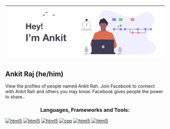 

| ![A cover image](cover_dark.png) |
| ------ |

## Ankit Raj (he/him)



View the profiles of people named Ankit Rah. Join Facebook to connect with Ankit Rah and others you may know. Facebook gives people the power to share..



<h3 align="center">Languages, Frameworks and Tools:</h3>

<p align="center" >
  
<a href="https://www.w3.org/html/" target="_blank"> <img src="https://cdn.worldvectorlogo.com/logos/html5.svg" alt="html5" width="40" height="40" /></a>
<a href="https://www.w3.org/html/" target="_blank"> <img src="https://cdn.worldvectorlogo.com/logos/css-5.svg" alt="html5" width="40" height="40" /></a>
<a href="https://www.w3.org/html/" target="_blank"> <img src="https://cdn.worldvectorlogo.com/logos/c-2975.svg" alt="html5" width="40" height="40" /></a>
<a href="https://github.com/topics/cpp" target="_blank"> <img src="https://cdn.worldvectorlogo.com/logos/c.svg" alt="cpp" width="40" height="40" /></a>
<a href="https://www.w3.org/html/" target="_blank"> <img src="https://cdn.worldvectorlogo.com/logos/python-5.svg" alt="html5" width="40" height="40" /></a>
<a href="https://www.w3.org/html/" target="_blank"> <img src="https://cdn.worldvectorlogo.com/logos/git-icon.svg" alt="html5" width="40" height="40" /></a>
</p>
